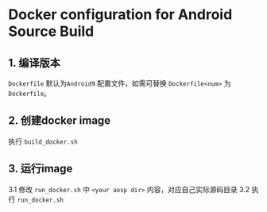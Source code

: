 
# Docker configuration for Android Source Build


## 1. 编译版本
`Dockerfile` 默认为`Android9` 配置文件，如需可替换 `Dockerfile<num>` 为 `Dockerfile`。

## 2. 创建docker image
执行 `build_docker.sh`



## 3. 运行image
3.1 修改 `run_docker.sh` 中 `<your aosp dir>` 内容，对应自己实际源码目录
3.2 执行 `run_docker.sh`

